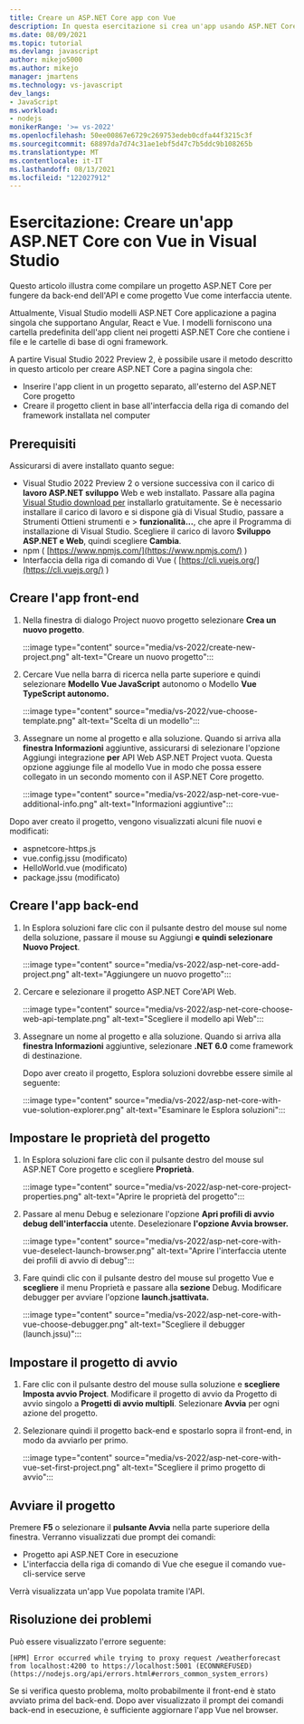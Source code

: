 ```yaml
---
title: Creare un ASP.NET Core app con Vue
description: In questa esercitazione si crea un'app usando ASP.NET Core e Vue
ms.date: 08/09/2021
ms.topic: tutorial
ms.devlang: javascript
author: mikejo5000
ms.author: mikejo
manager: jmartens
ms.technology: vs-javascript
dev_langs:
- JavaScript
ms.workload:
- nodejs
monikerRange: '>= vs-2022'
ms.openlocfilehash: 50ee00867e6729c269753edeb0cdfa44f3215c3f
ms.sourcegitcommit: 68897da7d74c31ae1ebf5d47c7b5ddc9b108265b
ms.translationtype: MT
ms.contentlocale: it-IT
ms.lasthandoff: 08/13/2021
ms.locfileid: "122027912"
---
```

# <a name="tutorial-create-an-aspnet-core-app-with-vue-in-visual-studio"></a>Esercitazione: Creare un'app ASP.NET Core con Vue in Visual Studio

Questo articolo illustra come compilare un progetto ASP.NET Core per fungere da back-end dell'API e come progetto Vue come interfaccia utente.

Attualmente, Visual Studio modelli ASP.NET Core applicazione a pagina singola che supportano Angular, React e Vue. I modelli forniscono una cartella predefinita dell'app client nei progetti ASP.NET Core che contiene i file e le cartelle di base di ogni framework.

A partire Visual Studio 2022 Preview 2, è possibile usare il metodo descritto in questo articolo per creare ASP.NET Core a pagina singola che:

- Inserire l'app client in un progetto separato, all'esterno del ASP.NET Core progetto
- Creare il progetto client in base all'interfaccia della riga di comando del framework installata nel computer

## <a name="prerequisites"></a>Prerequisiti

Assicurarsi di avere installato quanto segue:

- Visual Studio 2022 Preview 2 o versione successiva con il carico di **lavoro ASP.NET sviluppo** Web e web installato. Passare alla pagina [Visual Studio download per](https://visualstudio.microsoft.com/downloads/) installarlo gratuitamente.
  Se è necessario installare il carico di lavoro e si dispone già di Visual Studio, passare a Strumenti Ottieni strumenti e  >  **funzionalità...**, che apre il Programma di installazione di Visual Studio. Scegliere il carico di lavoro **Sviluppo ASP.NET e Web**, quindi scegliere **Cambia**.
- npm ( [https://www.npmjs.com/](https://www.npmjs.com/) ) 
- Interfaccia della riga di comando di Vue ( [https://cli.vuejs.org/](https://cli.vuejs.org/) )  

## <a name="create-the-frontend-app"></a>Creare l'app front-end

1. Nella finestra di dialogo Project nuovo progetto selezionare **Crea un nuovo progetto**. 

   :::image type="content" source="media/vs-2022/create-new-project.png" alt-text="Creare un nuovo progetto":::

1. Cercare Vue nella barra di ricerca nella parte superiore e quindi selezionare **Modello Vue JavaScript** autonomo o Modello **Vue TypeScript autonomo.**

   :::image type="content" source="media/vs-2022/vue-choose-template.png" alt-text="Scelta di un modello":::

1. Assegnare un nome al progetto e alla soluzione. Quando si arriva alla **finestra Informazioni** aggiuntive, assicurarsi di selezionare l'opzione Aggiungi integrazione **per** API Web ASP.NET Project vuota. Questa opzione aggiunge file al modello Vue in modo che possa essere collegato in un secondo momento con il ASP.NET Core progetto.

   :::image type="content" source="media/vs-2022/asp-net-core-vue-additional-info.png" alt-text="Informazioni aggiuntive":::

Dopo aver creato il progetto, vengono visualizzati alcuni file nuovi e modificati:

- aspnetcore-https.js
- vue.config.jssu (modificato)
- HelloWorld.vue (modificato)
- package.jssu (modificato)

## <a name="create-the-backend-app"></a>Creare l'app back-end

1. In Esplora soluzioni fare clic con il pulsante destro del mouse sul nome della soluzione, passare il mouse su Aggiungi **e** **quindi selezionare Nuovo Project**. 

   :::image type="content" source="media/vs-2022/asp-net-core-add-project.png" alt-text="Aggiungere un nuovo progetto":::

1. Cercare e selezionare il progetto ASP.NET Core'API Web.
 
   :::image type="content" source="media/vs-2022/asp-net-core-choose-web-api-template.png" alt-text="Scegliere il modello api Web":::

1. Assegnare un nome al progetto e alla soluzione. Quando si arriva alla **finestra Informazioni** aggiuntive, selezionare **.NET 6.0** come framework di destinazione.

   Dopo aver creato il progetto, Esplora soluzioni dovrebbe essere simile al seguente:

   :::image type="content" source="media/vs-2022/asp-net-core-with-vue-solution-explorer.png" alt-text="Esaminare le Esplora soluzioni":::

## <a name="set-the-project-properties"></a>Impostare le proprietà del progetto

1. In Esplora soluzioni fare clic con il pulsante destro del mouse sul ASP.NET Core progetto e scegliere **Proprietà**.

   :::image type="content" source="media/vs-2022/asp-net-core-project-properties.png" alt-text="Aprire le proprietà del progetto"::: 
 
1. Passare al menu Debug e selezionare l'opzione **Apri profili di avvio debug dell'interfaccia** utente. Deselezionare **l'opzione Avvia browser.**

   :::image type="content" source="media/vs-2022/asp-net-core-with-vue-deselect-launch-browser.png" alt-text="Aprire l'interfaccia utente dei profili di avvio di debug"::: 

1. Fare quindi clic con il pulsante destro del mouse sul progetto Vue e **scegliere** il menu Proprietà e passare alla **sezione** Debug. Modificare debugger per avviare l'opzione **launch.jsattivata.**
 
   :::image type="content" source="media/vs-2022/asp-net-core-with-vue-choose-debugger.png" alt-text="Scegliere il debugger (launch.jssu)":::

## <a name="set-the-startup-project"></a>Impostare il progetto di avvio

1. Fare clic con il pulsante destro del mouse sulla soluzione e **scegliere Imposta avvio Project**. Modificare il progetto di avvio da Progetto di avvio singolo a **Progetti di avvio multipli**. Selezionare **Avvia** per ogni azione del progetto.
  
1. Selezionare quindi il progetto back-end e spostarlo sopra il front-end, in modo da avviarlo per primo.

   :::image type="content" source="media/vs-2022/asp-net-core-with-vue-set-first-project.png" alt-text="Scegliere il primo progetto di avvio":::

## <a name="start-the-project"></a>Avviare il progetto

Premere **F5** o selezionare il **pulsante Avvia** nella parte superiore della finestra. Verranno visualizzati due prompt dei comandi:

- Progetto api ASP.NET Core in esecuzione
- L'interfaccia della riga di comando di Vue che esegue il comando vue-cli-service serve

Verrà visualizzata un'app Vue popolata tramite l'API.

## <a name="troubleshooting"></a>Risoluzione dei problemi

Può essere visualizzato l'errore seguente:

```
[HPM] Error occurred while trying to proxy request /weatherforecast from localhost:4200 to https://localhost:5001 (ECONNREFUSED) (https://nodejs.org/api/errors.html#errors_common_system_errors)
```

Se si verifica questo problema, molto probabilmente il front-end è stato avviato prima del back-end. Dopo aver visualizzato il prompt dei comandi back-end in esecuzione, è sufficiente aggiornare l'app Vue nel browser.
